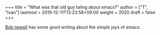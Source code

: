 +++
title = "What was that old guy taling about emacs?"
author = ["T", "Ivan"]
lastmod = 2019-12-11T13:23:58+09:00
weight = 2020
draft = false
+++

[Bob newell](http://www.bobnewell.net/publish/35years/index.html) has some good writing about the simple joys of emacs.

